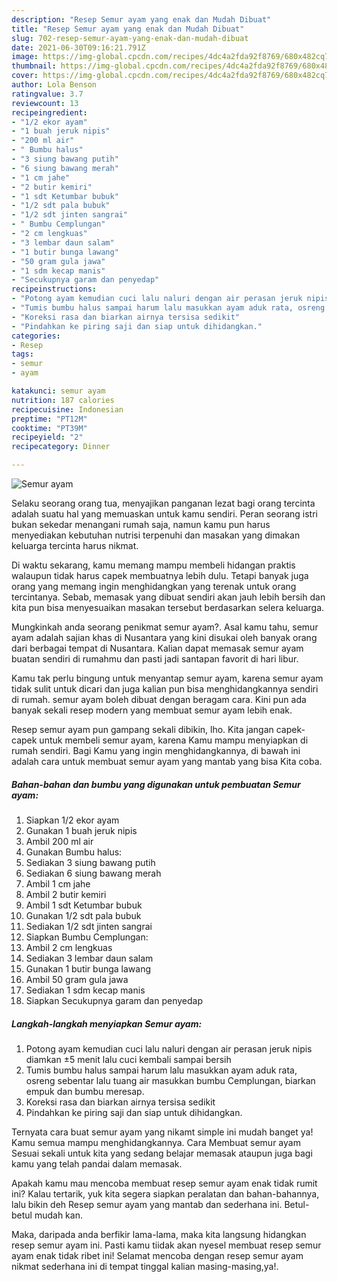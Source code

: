 ```yaml
---
description: "Resep Semur ayam yang enak dan Mudah Dibuat"
title: "Resep Semur ayam yang enak dan Mudah Dibuat"
slug: 702-resep-semur-ayam-yang-enak-dan-mudah-dibuat
date: 2021-06-30T09:16:21.791Z
image: https://img-global.cpcdn.com/recipes/4dc4a2fda92f8769/680x482cq70/semur-ayam-foto-resep-utama.jpg
thumbnail: https://img-global.cpcdn.com/recipes/4dc4a2fda92f8769/680x482cq70/semur-ayam-foto-resep-utama.jpg
cover: https://img-global.cpcdn.com/recipes/4dc4a2fda92f8769/680x482cq70/semur-ayam-foto-resep-utama.jpg
author: Lola Benson
ratingvalue: 3.7
reviewcount: 13
recipeingredient:
- "1/2 ekor ayam"
- "1 buah jeruk nipis"
- "200 ml air"
- " Bumbu halus"
- "3 siung bawang putih"
- "6 siung bawang merah"
- "1 cm jahe"
- "2 butir kemiri"
- "1 sdt Ketumbar bubuk"
- "1/2 sdt pala bubuk"
- "1/2 sdt jinten sangrai"
- " Bumbu Cemplungan"
- "2 cm lengkuas"
- "3 lembar daun salam"
- "1 butir bunga lawang"
- "50 gram gula jawa"
- "1 sdm kecap manis"
- "Secukupnya garam dan penyedap"
recipeinstructions:
- "Potong ayam kemudian cuci lalu naluri dengan air perasan jeruk nipis diamkan ±5 menit lalu cuci kembali sampai bersih"
- "Tumis bumbu halus sampai harum lalu masukkan ayam aduk rata, osreng sebentar lalu tuang air masukkan bumbu Cemplungan, biarkan empuk dan bumbu meresap."
- "Koreksi rasa dan biarkan airnya tersisa sedikit"
- "Pindahkan ke piring saji dan siap untuk dihidangkan."
categories:
- Resep
tags:
- semur
- ayam

katakunci: semur ayam 
nutrition: 187 calories
recipecuisine: Indonesian
preptime: "PT12M"
cooktime: "PT39M"
recipeyield: "2"
recipecategory: Dinner

---
```



![Semur ayam](https://img-global.cpcdn.com/recipes/4dc4a2fda92f8769/680x482cq70/semur-ayam-foto-resep-utama.jpg)

Selaku seorang orang tua, menyajikan panganan lezat bagi orang tercinta adalah suatu hal yang memuaskan untuk kamu sendiri. Peran seorang istri bukan sekedar menangani rumah saja, namun kamu pun harus menyediakan kebutuhan nutrisi terpenuhi dan masakan yang dimakan keluarga tercinta harus nikmat.

Di waktu  sekarang, kamu memang mampu membeli hidangan praktis walaupun tidak harus capek membuatnya lebih dulu. Tetapi banyak juga orang yang memang ingin menghidangkan yang terenak untuk orang tercintanya. Sebab, memasak yang dibuat sendiri akan jauh lebih bersih dan kita pun bisa menyesuaikan masakan tersebut berdasarkan selera keluarga. 



Mungkinkah anda seorang penikmat semur ayam?. Asal kamu tahu, semur ayam adalah sajian khas di Nusantara yang kini disukai oleh banyak orang dari berbagai tempat di Nusantara. Kalian dapat memasak semur ayam buatan sendiri di rumahmu dan pasti jadi santapan favorit di hari libur.

Kamu tak perlu bingung untuk menyantap semur ayam, karena semur ayam tidak sulit untuk dicari dan juga kalian pun bisa menghidangkannya sendiri di rumah. semur ayam boleh dibuat dengan beragam cara. Kini pun ada banyak sekali resep modern yang membuat semur ayam lebih enak.

Resep semur ayam pun gampang sekali dibikin, lho. Kita jangan capek-capek untuk membeli semur ayam, karena Kamu mampu menyiapkan di rumah sendiri. Bagi Kamu yang ingin menghidangkannya, di bawah ini adalah cara untuk membuat semur ayam yang mantab yang bisa Kita coba.

<!--inarticleads1-->

##### Bahan-bahan dan bumbu yang digunakan untuk pembuatan Semur ayam:

1. Siapkan 1/2 ekor ayam
1. Gunakan 1 buah jeruk nipis
1. Ambil 200 ml air
1. Gunakan  Bumbu halus:
1. Sediakan 3 siung bawang putih
1. Sediakan 6 siung bawang merah
1. Ambil 1 cm jahe
1. Ambil 2 butir kemiri
1. Ambil 1 sdt Ketumbar bubuk
1. Gunakan 1/2 sdt pala bubuk
1. Sediakan 1/2 sdt jinten sangrai
1. Siapkan  Bumbu Cemplungan:
1. Ambil 2 cm lengkuas
1. Sediakan 3 lembar daun salam
1. Gunakan 1 butir bunga lawang
1. Ambil 50 gram gula jawa
1. Sediakan 1 sdm kecap manis
1. Siapkan Secukupnya garam dan penyedap




<!--inarticleads2-->

##### Langkah-langkah menyiapkan Semur ayam:

1. Potong ayam kemudian cuci lalu naluri dengan air perasan jeruk nipis diamkan ±5 menit lalu cuci kembali sampai bersih
1. Tumis bumbu halus sampai harum lalu masukkan ayam aduk rata, osreng sebentar lalu tuang air masukkan bumbu Cemplungan, biarkan empuk dan bumbu meresap.
1. Koreksi rasa dan biarkan airnya tersisa sedikit
1. Pindahkan ke piring saji dan siap untuk dihidangkan.




Ternyata cara buat semur ayam yang nikamt simple ini mudah banget ya! Kamu semua mampu menghidangkannya. Cara Membuat semur ayam Sesuai sekali untuk kita yang sedang belajar memasak ataupun juga bagi kamu yang telah pandai dalam memasak.

Apakah kamu mau mencoba membuat resep semur ayam enak tidak rumit ini? Kalau tertarik, yuk kita segera siapkan peralatan dan bahan-bahannya, lalu bikin deh Resep semur ayam yang mantab dan sederhana ini. Betul-betul mudah kan. 

Maka, daripada anda berfikir lama-lama, maka kita langsung hidangkan resep semur ayam ini. Pasti kamu tiidak akan nyesel membuat resep semur ayam enak tidak ribet ini! Selamat mencoba dengan resep semur ayam nikmat sederhana ini di tempat tinggal kalian masing-masing,ya!.

